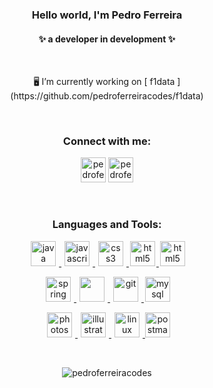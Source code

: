 <h3 align="center">Hello world, I'm Pedro Ferreira</h3>
<h4 align="center">✨ a developer in development ✨</h4>
<br>
<p align="center">🖥️  I’m currently working on [ f1data ] (https://github.com/pedroferreiracodes/f1data)</p>
<br>
<h3 align="center">Connect with me:</h3>
<p align="center">
<a href="https://linkedin.com/in/pedroferreiracodes" target="blank"><img src="https://upload.wikimedia.org/wikipedia/commons/thumb/f/f8/LinkedIn_icon_circle.svg/2048px-LinkedIn_icon_circle.svg.png" alt="pedroferreiracodes" height="40" width="40" /></a>
 <a href="mailto:pedroferreiracodes@gmail.com" target="blank"><img src="https://static.vecteezy.com/system/resources/previews/016/716/465/original/gmail-icon-free-png.png" alt="pedroferreiracodes" height="40" width="40" /></a>
</p>
<br>
<h3 align="center">Languages and Tools:</h3>
<p align="center">
<a href="https://www.java.com" target="_blank" rel="noreferrer"> <img src="https://static-00.iconduck.com/assets.00/java-icon-256x256-k4ufhihr.png" alt="java" width="40" height="40" hspace="5"/> </a>
 <a href="https://developer.mozilla.org/en-US/docs/Web/JavaScript" target="_blank" rel="noreferrer"> <img src="https://www.chapter247.com/wp-content/uploads/2019/11/110-1106837_proj4js-by-proj4js-javascript-icon-logo-png-clipart.png" alt="javascript" width="40" height="40" hspace="5"/>
<a href="https://www.w3schools.com/css/" target="_blank" rel="noreferrer"> <img src="https://static-00.iconduck.com/assets.00/file-type-css-icon-1806x2048-r5fwjl3p.png" alt="css3" width="40" height="40" hspace="5"/> </a>
<a href="https://www.w3.org/html/" target="_blank" rel="noreferrer"> <img src="https://upload.wikimedia.org/wikipedia/commons/thumb/3/38/HTML5_Badge.svg/1024px-HTML5_Badge.svg.png" alt="html5" width="40" height="40" hspace="2"/> </a>
<a href="https://jquery.com/" target="_blank" rel="noreferrer"> <img src="https://images.credly.com/images/a699a8c9-354e-4404-b00c-fd3ebdc4289b/jquery-badge.png" alt="html5" width="40" height="40" hspace="2"/> </a>
  
</p>  
<p align="center">
<a href="https://spring.io/" target="_blank" rel="noreferrer"> <img src="https://miro.medium.com/v2/resize:fit:500/1*AbiX4LwtSNozoyfypcKvEg.png" alt="spring" width="40" height="40" hspace="5"/> </a> 
<a href="https://nodejs.org" target="_blank" rel="noreferrer"> <img src="https://static-00.iconduck.com/assets.00/nodejs-icon-2048x2048-rueyo8fw.png" width="40" height="40" hspace="5"/> </a>
<a href="https://git-scm.com/" target="_blank" rel="noreferrer"> <img src="https://www.vectorlogo.zone/logos/git-scm/git-scm-icon.svg" alt="git" width="40" height="40" hspace="5"/> </a>
<a href="https://www.mysql.com/" target="_blank" rel="noreferrer"> <img src="https://cdn-icons-png.flaticon.com/256/919/919836.png" alt="mysql" width="40" height="40" hspace="2"/> </a> 
</p>
<p align="center">
<a href="https://www.photoshop.com/en" target="_blank" rel="noreferrer"> <img src="https://upload.wikimedia.org/wikipedia/commons/thumb/a/af/Adobe_Photoshop_CC_icon.svg/2101px-Adobe_Photoshop_CC_icon.svg.png" alt="photoshop" width="40" height="40" hspace="5"/> </a>
<a href="https://www.adobe.com/in/products/illustrator.html" target="_blank" rel="noreferrer"> <img src="https://upload.wikimedia.org/wikipedia/commons/thumb/f/fb/Adobe_Illustrator_CC_icon.svg/2101px-Adobe_Illustrator_CC_icon.svg.png" alt="illustrator" width="40" height="40" hspace="5"/> </a> 
<a href="https://www.linux.org/" target="_blank" rel="noreferrer"> <img src="https://static-00.iconduck.com/assets.00/linux-icon-2048x2048-sy06t4un.png" alt="linux" width="40" height="40" hspace="5"/> </a>
<a href="https://postman.com" target="_blank" rel="noreferrer"> <img src="https://www.vectorlogo.zone/logos/getpostman/getpostman-icon.svg" alt="postman" width="40" height="40"/> </a>
</p>
<br>
<p align="center"><img src="https://github-readme-stats.vercel.app/api/top-langs?username=pedroferreiracodes&show_icons=true&locale=en&layout=compact" alt="pedroferreiracodes" /></p>




